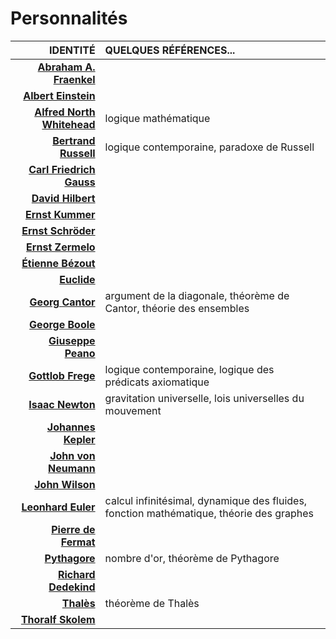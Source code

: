 # Personnalités

|IDENTITÉ|QUELQUES RÉFÉRENCES...|
|--:|:--|
|[**Abraham A. Fraenkel**](https://fr.wikipedia.org/wiki/Abraham_Adolf_Fraenkel)||
|[**Albert Einstein**](https://fr.wikipedia.org/wiki/Albert_Einstein)||
|[**Alfred North Whitehead**](https://fr.wikipedia.org/wiki/Alfred_North_Whitehead)|logique mathématique|
|[**Bertrand Russell**](https://fr.wikipedia.org/wiki/Bertrand_Russell)|logique contemporaine, paradoxe de Russell|
|[**Carl Friedrich Gauss**](https://fr.wikipedia.org/wiki/Carl_Friedrich_Gauss)||
|[**David Hilbert**](https://fr.wikipedia.org/wiki/David_Hilbert)||
|[**Ernst Kummer**](https://fr.wikipedia.org/wiki/Ernst_Kummer)||
|[**Ernst Schröder**](https://fr.wikipedia.org/wiki/Ernst_Schr%C3%B6der)||
|[**Ernst Zermelo**](https://fr.wikipedia.org/wiki/Ernst_Zermelo)||
|[**Étienne Bézout**](https://fr.wikipedia.org/wiki/%C3%89tienne_B%C3%A9zout)||
|[**Euclide**](https://fr.wikipedia.org/wiki/Euclide)||
|[**Georg Cantor**](https://fr.wikipedia.org/wiki/Georg_Cantor)|argument de la diagonale, théorème de Cantor, théorie des ensembles|
|[**George Boole**](https://fr.wikipedia.org/wiki/George_Boole)||
|[**Giuseppe Peano**](https://fr.wikipedia.org/wiki/Giuseppe_Peano)||
|[**Gottlob Frege**](https://fr.wikipedia.org/wiki/Gottlob_Frege)|logique contemporaine, logique des prédicats axiomatique|
|[**Isaac Newton**](https://fr.wikipedia.org/wiki/Isaac_Newton)|gravitation universelle, lois universelles du mouvement|
|[**Johannes Kepler**](https://fr.wikipedia.org/wiki/Johannes_Kepler)||
|[**John von Neumann**](https://fr.wikipedia.org/wiki/John_von_Neumann)||
|[**John Wilson**](https://fr.wikipedia.org/wiki/John_Wilson_(math%C3%A9maticien))||
|[**Leonhard Euler**](https://fr.wikipedia.org/wiki/Leonhard_Euler)|calcul infinitésimal, dynamique des fluides, fonction mathématique, théorie des graphes|
|[**Pierre de Fermat**](https://fr.wikipedia.org/wiki/Pierre_de_Fermat)||
|[**Pythagore**](https://fr.wikipedia.org/wiki/Pythagore)|nombre d'or, théorème de Pythagore|
|[**Richard Dedekind**](https://fr.wikipedia.org/wiki/Richard_Dedekind)||
|[**Thalès**](https://fr.wikipedia.org/wiki/Thal%C3%A8s)|théorème de Thalès|
|[**Thoralf Skolem**](https://fr.wikipedia.org/wiki/Thoralf_Skolem)||
